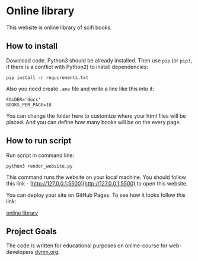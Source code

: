 # Online library

This website is online library of scifi books.


## How to install

Download code.
Python3 should be already installed. 
Then use `pip` (or `pip3`, if there is a conflict with Python2) to install dependencies:
```
pip install -r requirements.txt
```

Also you need create `.env` file and write a line like this into it:

```
FOLDER='docs'
BOOKS_PER_PAGE=10
```
You can change the folder here to customize where your html files will be placed. And you can define how many books 
will be on the every page.

## How to run script

Run script in command line:
```
python3 render_website.py
```

This command runs the website on your local machine. You should follow this link - [http://127.0.0.1:5500](http://127.0.0.1:5500) to open this 
website.


You can deploy your site on GitHub Pages. To see how it looks follow this link:

[online library](https://mukhametdinovigor.github.io/online_library/index.html)



## Project Goals

The code is written for educational purposes on online-course for web-developers [dvmn.org](https://dvmn.org/).
